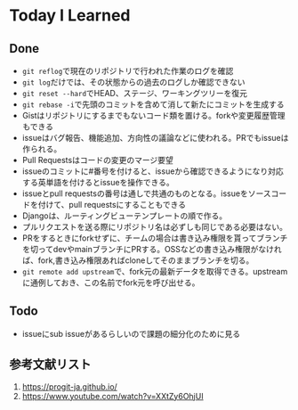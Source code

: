 # Today I Learned

## Done
- `git reflog`で現在のリポジトリで行われた作業のログを確認
- `git log`だけでは、その状態からの過去のログしか確認できない
- `git reset --hard`でHEAD、ステージ、ワーキングツリーを復元
- `git rebase -i`で先頭のコミットを含めて消して新たにコミットを生成する
- Gistはリポジトリにするまでもないコード類を置ける。forkや変更履歴管理もできる
- issueはバグ報告、機能追加、方向性の議論などに使われる。PRでもissueは作られる。
- Pull Requestsはコードの変更のマージ要望
- issueのコミットに#番号を付けると、issueから確認できるようになり対応する英単語を付けるとissueを操作できる。
- issueとpull requestsの番号は通しで共通のものとなる。issueをソースコードを付けて、pull requestsにすることもできる
- Djangoは、ルーティングビューテンプレートの順で作る。
- プルリクエストを送る際にリポジトリ名は必ずしも同じである必要はない。
- PRをするときにforkせずに、チームの場合は書き込み権限を貰ってブランチを切ってdevやmainブランチにPRする。OSSなどの書き込み権限がなければ、fork,書き込み権限あればcloneしてそのままブランチを切る。
- `git remote add upstream`で、fork元の最新データを取得できる。upstreamに通例しておき、この名前でfork元を呼び出せる。

## Todo
- issueにsub issueがあるらしいので課題の細分化のために見る

## 参考文献リスト
1. https://progit-ja.github.io/
2. https://www.youtube.com/watch?v=XXtZy6OhjUI